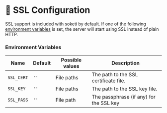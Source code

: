 # 🔐 SSL Configuration

SSL support is included with soketi by default. If one of the following [environment variables](configuring-server.md) is set, the server will start using SSL instead of plain HTTP.

### Environment Variables

| Name       | Default | Possible values | Description                                              |
| ---------- | ------- | --------------- | -------------------------------------------------------- |
| `SSL_CERT` | `''`    | File paths      | The path to the SSL certificate file.                   |
| `SSL_KEY`  | `''`    | File paths      | The path to the SSL key file.                           |
| `SSL_PASS` | `''`    | File path       | The passphrase (if any) for the SSL key |
